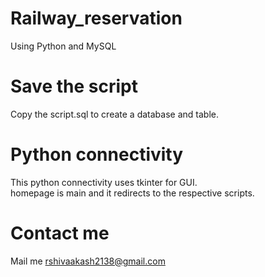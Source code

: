 # Railway_reservation
Using Python and MySQL
# Save the script 
Copy the script.sql to create a database and table.
# Python connectivity
This python connectivity uses tkinter for GUI. \
homepage is main and it redirects to the respective scripts.
# Contact me
Mail me rshivaakash2138@gmail.com
